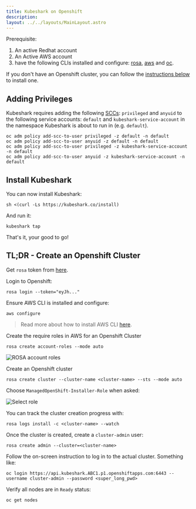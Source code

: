 ```yaml
---
title: Kubeshark on Openshift
description: 
layout: ../../layouts/MainLayout.astro
---
```


Prerequisite:
1. An active Redhat account
2. An Active AWS account
3. have the following CLIs installed and configure: [rosa](https://console.redhat.com/openshift/downloads), [aws](https://docs.aws.amazon.com/cli/latest/userguide/getting-started-quickstart.html) and [oc](https://console.redhat.com/openshift/downloads).

If you don't have an Openshift cluster, you can follow the [instructions below](#tldr---create-an-openshift-cluster) to install one.

## Adding Privileges

Kubeshark requires adding the following [SCCs](https://docs.openshift.com/enterprise/3.0/admin_guide/manage_scc.html): `privileged` and `anyuid` to the following service accounts: `default` and `kubeshark-service-account` in the namespace Kubeshark is about to run in (e.g. `default`).

```shell
oc adm policy add-scc-to-user privileged -z default -n default
oc adm policy add-scc-to-user anyuid -z default -n default
oc adm policy add-scc-to-user privileged -z kubeshark-service-account -n default
oc adm policy add-scc-to-user anyuid -z kubeshark-service-account -n default
```

## Install Kubeshark

You can now install Kubeshark:
```shell
sh <(curl -Ls https://kubeshark.co/install)
```

And run it:
```shell
kubeshark tap
```

That's it, your good to go!

## TL;DR - Create an Openshift Cluster

Get `rosa` token from [here](https://console.redhat.com/openshift/token/rosa).

Login to Openshift:
```shell
rosa login --token="eyJh..."
```

Ensure AWS CLI is installed and configure:
```shell
aws configure
```
> Read more about how to install AWS CLI [here](https://docs.aws.amazon.com/cli/latest/userguide/getting-started-quickstart.html).

Create the require roles in AWS for an Openshift Cluster
```shell
rosa create account-roles --mode auto
```

![ROSA account roles](/rosa-account-roles.png)

Create an Openshift cluster
```shell
rosa create cluster --cluster-name <cluster-name> --sts --mode auto
```

Choose `ManagedOpenShift-Installer-Role` when asked:

![Select role](/select-role.png)

You can track the cluster creation progress with:
```shell
rosa logs install -c <cluster-name> --watch
```

Once the cluster is created, create a `cluster-admin` user:
```shell
rosa create admin --cluster=<cluster-name>
```
Follow the on-screen instruction to log in to the actual cluster.
Something like:
```shell
oc login https://api.kubeshark.ABC1.p1.openshiftapps.com:6443 --username cluster-admin --password <super_long_pwd>
```

Verify all nodes are in  `Ready` status:
```shell
oc get nodes
``` 